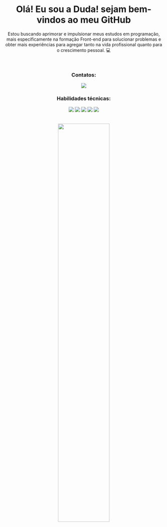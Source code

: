 <div align="center">
  
  <h1> Olá! Eu sou a Duda! sejam bem-vindos ao meu GitHub </h1>
  
  <p> Estou buscando aprimorar e impulsionar meus estudos em programação, mais especificamente na formação Front-end para solucionar problemas e obter mais experiências para agregar   
   tanto na vida profissional quanto para o crescimento pessoal. 💻 </p>
  <br>
  
  <h3> Contatos: </h3>
  <a href="https://www.linkedin.com/in/maria-eduarda-silvano/" target="_blank"> <img src="https://img.shields.io/badge/LinkedIn-0077B5?style=for-the-badge&logo=linkedin&logoColor=white"/> </a>
  <br>
  
  <h3> Habilidades técnicas: </h3>
  <img src="https://img.shields.io/badge/JavaScript-F7DF1E?style=for-the-badge&logo=javascript&logoColor=black"/>
  <img src="https://img.shields.io/badge/React-20232A?style=for-the-badge&logo=react&logoColor=61DAFB"/>
  <img src="https://img.shields.io/badge/html5-%23E34F26.svg?style=for-the-badge&logo=html5&logoColor=white"/>
  <img src="https://img.shields.io/badge/css3-%231572B6.svg?style=for-the-badge&logo=css3&logoColor=white"/>
  <img src="https://img.shields.io/badge/GIT-E44C30?style=for-the-badge&logo=git&logoColor=white"/>

  <br>
  <br>
  <br>
  
  <img width="57%" src="https://github-readme-stats.vercel.app/api/top-langs/?username=meduarda-s&layout=compact&show_icons=true&theme=blue"/>
  
</div>
